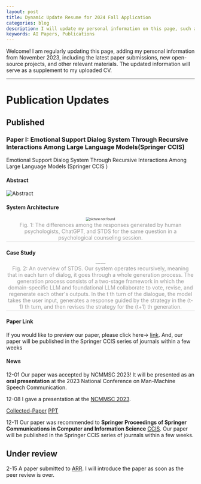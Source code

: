 ```yaml
---
layout: post
title: Dynamic Update Resume for 2024 Fall Application
categories: blog
description: I will update my personal information on this page, such as the status of my papers, new internship programs, and other information.
keywords: AI Papers, Publications
---
```



Welcome! I am regularly updating this page, adding my personal information from November 2023, including the latest paper submissions, new open-source projects, and other relevant materials. The updated information will serve as a supplement to my uploaded CV. 

<!-- ************************************************* -->
-------------------------------------------------

# Publication Updates

## Published

### Paper I: Emotional Support Dialog System Through Recursive Interactions Among Large Language Models(Springer CCIS)

Emotional Support Dialog System Through Recursive Interactions Among Large Language Models (Springer CCIS )

#### Abstract

![Abstract](https://ckqqqq-qiker-image-service.oss-cn-beijing.aliyuncs.com/typora-image/tmpA3AA.png)

#### System Architecture

<center>
    <img src="https://ckqqqq-qiker-image-service.oss-cn-beijing.aliyuncs.com/typora-image/mymodel.png" alt="picture not found" style="zoom:60%;" />
    <br>
        <div style="color:orange; border-bottom: 1px solid #d9d9d9;
    display: inline-block;
    color: #999;
    padding: 2px;">
      Fig. 1: The differences among the responses generated by human psychologists, ChatGPT, and STDS for the same question in a psychological counseling session.
  	</div>
</center>


#### Case Study

<center>
    <img src="https://ckqqqq-qiker-image-service.oss-cn-beijing.aliyuncs.com/typora-image/chat.png" alt="picture not found" style="zoom:20%;" />
    <br>
    <div style="color:orange; border-bottom: 1px solid #d9d9d9;
    display: inline-block;
    color: #999;
    padding: 2px;">
      Fig. 2: An overview of STDS. Our system operates recursively, meaning that in each turn of dialog, it goes through a whole generation process. The generation process consists of a two-stage framework in which the domain-specific LLM and foundational LLM collaborate to vote, revise, and regenerate each other's outputs. In the t th turn of the dialogue, the model takes the user input, generates a response guided by the strategy in the (t-1) th turn, and then revises the strategy for the (t+1) th generation.
  	</div>
</center>

#### Paper Link

If you would like to preview our paper, please click here-> [link](https://drive.google.com/file/d/1I5xA7BCF_-76uwoq4oje8edMpLz2k7JC/view?usp=sharing). And, our paper will be published in the Springer CCIS series of journals within a few weeks

#### News

12-01 Our paper was accepted by NCMMSC 2023! It will be presented as an **oral presentation** at the 2023 National Conference on Man-Machine Speech Communication.

12-08 I gave a presentation at the [NCMMSC 2023](http://www.ncmmsc.org.cn/dhrc/).

[Collected-Paper](https://x-lance.sjtu.edu.cn/en/ncmmsc2023/NCMMSC2023.zip) [PPT](https://docs.google.com/presentation/d/1kz2o67dos7czjPeO7HKPIEyiRM7acuyE/edit?usp=drive_link&ouid=115413132041558152903&rtpof=true&sd=true)

12-11 Our paper was recommended to **Springer Proceedings of Springer Communications in Computer and Information Science** [CCIS](https://www.springer.com/series/7899). Our paper will be published in the Springer CCIS series of journals within a few weeks.

## Under review

2-15 A paper submitted to [ARR](http://aclrollingreview.org/). I will introduce the paper as soon as the peer review is over.
